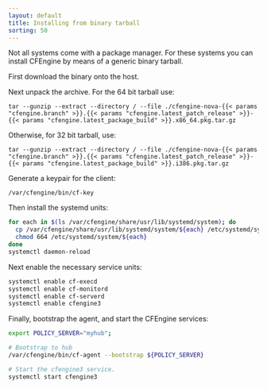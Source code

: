 ```yaml
---
layout: default
title: Installing from binary tarball
sorting: 50
---
```


Not all systems come with a package manager. For these systems you can install
CFEngine by means of a generic binary tarball.

First download the binary onto the host.

Next unpack the archive. For the 64 bit tarball use:

```command
tar --gunzip --extract --directory / --file ./cfengine-nova-{{< params "cfengine.branch" >}}.{{< params "cfengine.latest_patch_release" >}}-{{< params "cfengine.latest_package_build" >}}.x86_64.pkg.tar.gz
```

Otherwise, for 32 bit tarball, use:

```command
tar --gunzip --extract --directory / --file ./cfengine-nova-{{< params "cfengine.branch" >}}.{{< params "cfengine.latest_patch_release" >}}-{{< params "cfengine.latest_package_build" >}}.i386.pkg.tar.gz
```

Generate a keypair for the client:

```command
/var/cfengine/bin/cf-key
```

Then install the systemd units:

```sh
for each in $(ls /var/cfengine/share/usr/lib/systemd/system); do
  cp /var/cfengine/share/usr/lib/systemd/system/${each} /etc/systemd/system/${each}
  chmod 664 /etc/systemd/system/${each}
done
systemctl daemon-reload
```

Next enable the necessary service units:

```sh
systemctl enable cf-execd
systemctl enable cf-monitord
systemctl enable cf-serverd
systemctl enable cfengine3
```

Finally, bootstrap the agent, and start the CFEngine services:

```sh
export POLICY_SERVER="myhub";

# Bootstrap to hub
/var/cfengine/bin/cf-agent --bootstrap ${POLICY_SERVER}

# Start the cfengine3 service.
systemctl start cfengine3
```

